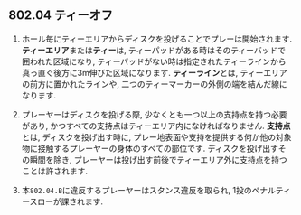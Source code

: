 ## 802.04 ティーオフ

1. ホール毎にティーエリアからディスクを投げることでプレーは開始されます.
**ティーエリア**または**ティー**は,
ティーパッドがある時はそのティーバッドで囲われた区域になり,
ティーパッドがない時は指定されたティーラインから真っ直ぐ後方に3m伸びた区域になります.
**ティーライン**とは,
ティーエリアの前方に置かれたラインや,
二つのティーマーカーの外側の端を結んだ線になります.

1. プレーヤーはディスクを投げる際,
少なくとも一つ以上の支持点を持つ必要があり,
かつすべての支持点はティーエリア内になければなりません.
**支持点**とは,
ディスクを投げ出す時に,
プレー地表面や支持を提供する何か他の対象物に接触するプレーヤーの身体のすべての部位です.
ディスクを投げ出すその瞬間を除き,
プレーヤーは投げ出す前後でティーエリア外に支持点を持つことは許されます.

1. 本`802.04.B`に違反するプレーヤーはスタンス違反を取られ,
1投のペナルティースローが課されます.
